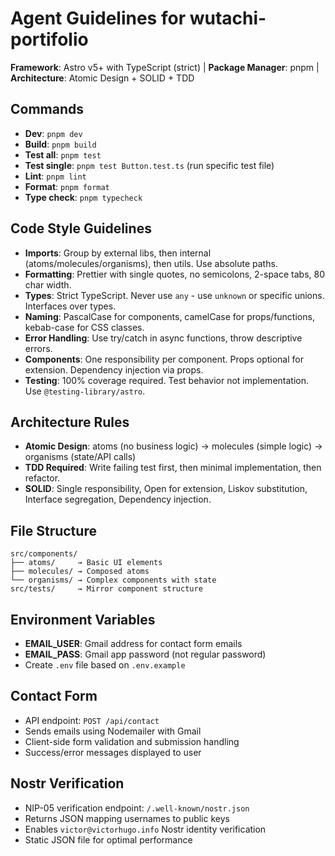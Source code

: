 # Agent Guidelines for wutachi-portifolio

**Framework**: Astro v5+ with TypeScript (strict) | **Package Manager**: pnpm | **Architecture**: Atomic Design + SOLID + TDD

## Commands
- **Dev**: `pnpm dev`
- **Build**: `pnpm build`
- **Test all**: `pnpm test`
- **Test single**: `pnpm test Button.test.ts` (run specific test file)
- **Lint**: `pnpm lint`
- **Format**: `pnpm format`
- **Type check**: `pnpm typecheck`

## Code Style Guidelines
- **Imports**: Group by external libs, then internal (atoms/molecules/organisms), then utils. Use absolute paths.
- **Formatting**: Prettier with single quotes, no semicolons, 2-space tabs, 80 char width.
- **Types**: Strict TypeScript. Never use `any` - use `unknown` or specific unions. Interfaces over types.
- **Naming**: PascalCase for components, camelCase for props/functions, kebab-case for CSS classes.
- **Error Handling**: Use try/catch in async functions, throw descriptive errors.
- **Components**: One responsibility per component. Props optional for extension. Dependency injection via props.
- **Testing**: 100% coverage required. Test behavior not implementation. Use `@testing-library/astro`.

## Architecture Rules
- **Atomic Design**: atoms (no business logic) → molecules (simple logic) → organisms (state/API calls)
- **TDD Required**: Write failing test first, then minimal implementation, then refactor.
- **SOLID**: Single responsibility, Open for extension, Liskov substitution, Interface segregation, Dependency injection.

## File Structure
```
src/components/
├── atoms/     → Basic UI elements
├── molecules/ → Composed atoms
└── organisms/ → Complex components with state
src/tests/     → Mirror component structure
```

## Environment Variables
- **EMAIL_USER**: Gmail address for contact form emails
- **EMAIL_PASS**: Gmail app password (not regular password)
- Create `.env` file based on `.env.example`

## Contact Form
- API endpoint: `POST /api/contact`
- Sends emails using Nodemailer with Gmail
- Client-side form validation and submission handling
- Success/error messages displayed to user

## Nostr Verification
- NIP-05 verification endpoint: `/.well-known/nostr.json`
- Returns JSON mapping usernames to public keys
- Enables `victor@victorhugo.info` Nostr identity verification
- Static JSON file for optimal performance
